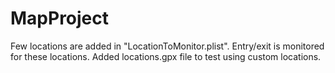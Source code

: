# MapProject

Few locations are added in "LocationToMonitor.plist". Entry/exit is monitored for these locations.
Added locations.gpx file to test using custom locations.

